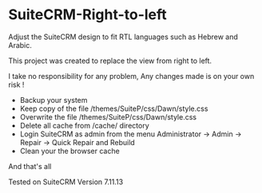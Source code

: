 # SuiteCRM-Right-to-left

Adjust the SuiteCRM design to fit RTL languages such as Hebrew and Arabic.

This project was created to replace the view from right to left.

I take no responsibility for any problem, Any changes made is on your own risk !

* Backup your system 
* Keep copy of the file /themes/SuiteP/css/Dawn/style.css
* Overwrite the file /themes/SuiteP/css/Dawn/style.css
* Delete all cache from /cache/ directory 
* Login SuiteCRM as admin from the menu Administrator -> Admin -> Repair -> Quick Repair and Rebuild
* Clean your the browser cache

And that's all

Tested on SuiteCRM Version 7.11.13

